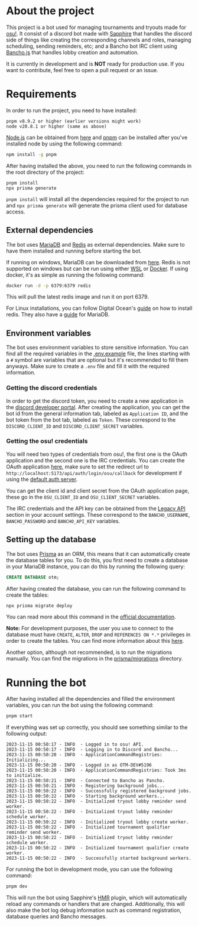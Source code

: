 # About the project
This project is a bot used for managing tournaments and tryouts made for [osu!](https://osu.ppy.sh/home). It consist of a discord bot made with [Sapphire](https://www.sapphirejs.dev/) that handles the discord side of things like creating the corresponding channels and roles, managing scheduling, sending reminders, etc; and a Bancho bot IRC client using [Bancho.js](https://bancho.js.org/) that handles lobby creation and automation.

It is currently in development and is **NOT** ready for production use. If you want to contribute, feel free to open a pull request or an issue.

# Requirements
In order to run the project, you need to have installed:

```
pnpm v8.9.2 or higher (earlier versions might work)
node v20.8.1 or higher (same as above)
```

[Node.js](https://nodejs.org/en/) can be obtained from [here](https://nodejs.org/en/download/) and [pnpm](https://pnpm.io/) can be installed after you've installed node by using the following command:

```sh
npm install -g pnpm
```

After having installed the above, you need to run the following commands in the root directory of the project:

```
pnpm install
npx prisma generate
```

`pnpm install` will install all the dependencies required for the project to run and `npx prisma generate` will generate the prisma client used for database access.

## External dependencies
The bot uses [MariaDB](https://mariadb.org/) and [Redis](https://redis.io/) as external dependencies. Make sure to have them installed and running before starting the bot.

If running on windows, MariaDB can be downloaded from [here](https://mariadb.org/download/?t=mariadb&p=mariadb&r=11.1.3&os=windows&cpu=x86_64&pkg=msi). Redis is not supported on windows but can be run using either [WSL](https://learn.microsoft.com/en-us/windows/wsl/install) or [Docker](https://docs.docker.com/get-docker/). If using docker, it's as simple as running the following command:

```sh
docker run -d -p 6379:6379 redis
```

This will pull the latest redis image and run it on port 6379.

For Linux installations, you can follow Digital Ocean's [guide](https://www.digitalocean.com/community/tutorials/how-to-install-and-secure-redis-on-ubuntu-22-04) on how to install redis. They also have a [guide](https://www.digitalocean.com/community/tutorials/how-to-install-mariadb-on-ubuntu-22-04) for MariaDB.

## Environment variables
The bot uses environment variables to store sensitive information. You can find all the required variables in the [.env.example](.env.example) file, the lines starting with a `#` symbol are variables that are optional but it's recommended to fill them anyways. Make sure to create a `.env` file and fill it with the required information.

### Getting the discord credentials
In order to get the discord token, you need to create a new application in the [discord developer portal](https://discord.com/developers/applications). After creating the application, you can get the bot id from the general information tab, labeled as `Application ID`, and the bot token from the bot tab, labeled as `Token`. These correspond to the `DISCORD_CLIENT_ID` and `DISCORD_CLIENT_SECRET` variables.

### Getting the osu! credentials

You will need two types of credentials from osu!, the first one is the OAuth application and the second one is the IRC credentials. You can create the OAuth application [here](https://osu.ppy.sh/home/account/edit#oauth), make sure to set the redirect url to `http://localhost:5173/api/auth/login/osu/callback` for development if using the [default auth server](https://github.com/Froidland/otm-web).

You can get the client id and client secret from the OAuth application page, these go in the `OSU_CLIENT_ID` and `OSU_CLIENT_SECRET` variables.

The IRC credentials and the API key can be obtained from the [Legacy API](https://osu.ppy.sh/home/account/edit#legacy-api) section in your account settings. These correspond to the `BANCHO_USERNAME`, `BANCHO_PASSWORD` and `BANCHO_API_KEY` variables.

## Setting up the database
The bot uses [Prisma](https://www.prisma.io/) as an ORM, this means that it can automatically create the database tables for you. To do this, you first need to create a database in your MariaDB instance, you can do this by running the following query:

```sql
CREATE DATABASE otm;
```

After having created the database, you can run the following command to create the tables:

```sh
npx prisma migrate deploy
```

You can read more about this command in the [official documentation](https://www.prisma.io/docs/concepts/components/prisma-migrate/migrate-development-production).

**Note:** For development purposes, the user you use to connect to the database must have `CREATE`, `ALTER`, `DROP` and `REFERENCES ON *.*` privileges in order to create the tables. You can find more information about this [here](https://www.prisma.io/docs/concepts/components/prisma-migrate/shadow-database#shadow-database-user-permissions).

Another option, although not recommended, is to run the migrations manually. You can find the migrations in the [prisma/migrations](prisma/migrations) directory.

# Running the bot
After having installed all the dependencies and filled the environment variables, you can run the bot using the following command:

```sh
pnpm start
```

If everything was set up correctly, you should see something similar to the following output:

```log
2023-11-15 00:50:17 - INFO  - Logged in to osu! API.
2023-11-15 00:50:17 - INFO  - Logging in to Discord and Bancho...
2023-11-15 00:50:20 - INFO  - ApplicationCommandRegistries: Initializing...
2023-11-15 00:50:20 - INFO  - Logged in as OTM-DEV#5196
2023-11-15 00:50:20 - INFO  - ApplicationCommandRegistries: Took 3ms to initialize.
2023-11-15 00:50:21 - INFO  - Connected to Bancho as Pancho.
2023-11-15 00:50:21 - INFO  - Registering background jobs...
2023-11-15 00:50:22 - INFO  - Successfully registered background jobs.
2023-11-15 00:50:22 - INFO  - Starting background workers...
2023-11-15 00:50:22 - INFO  - Initialized tryout lobby reminder send worker.        
2023-11-15 00:50:22 - INFO  - Initialized tryout lobby reminder schedule worker.    
2023-11-15 00:50:22 - INFO  - Initialized tryout lobby create worker.
2023-11-15 00:50:22 - INFO  - Initialized tournament qualifier reminder send worker.
2023-11-15 00:50:22 - INFO  - Initialized tryout lobby reminder schedule worker.
2023-11-15 00:50:22 - INFO  - Initialized tournament qualifier create worker.
2023-11-15 00:50:22 - INFO  - Successfully started background workers.
```

For running the bot in development mode, you can use the following command:

```sh
pnpm dev
```

This will run the bot using Sapphire's [HMR](https://www.npmjs.com/package/@sapphire/plugin-hmr) plugin, which will automatically reload any commands or handlers that are changed. Additionally, this will also make the bot log debug information such as command registration, database queries and Bancho messages.
